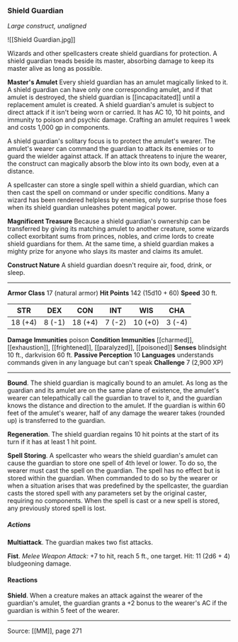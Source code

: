 ### Shield Guardian
_Large construct, unaligned_

![[Shield Guardian.jpg]]

Wizards and other spellcasters create shield guardians for protection. A shield guardian treads beside its master, absorbing damage to keep its master alive as long as possible.

**Master's Amulet** Every shield guardian has an amulet magically linked to it. A shield guardian can have only one corresponding amulet, and if that amulet is destroyed, the shield guardian is [[incapacitated]] until a replacement amulet is created. A shield guardian's amulet is subject to direct attack if it isn't being worn or carried. It has AC 10, 10 hit points, and immunity to poison and psychic damage. Crafting an amulet requires 1 week and costs 1,000 gp in components.

A shield guardian's solitary focus is to protect the amulet's wearer. The amulet's wearer can command the guardian to attack its enemies or to guard the wielder against attack. If an attack threatens to injure the wearer, the construct can magically absorb the blow into its own body, even at a distance.

A spellcaster can store a single spell within a shield guardian, which can then cast the spell on command or under specific conditions. Many a wizard has been rendered helpless by enemies, only to surprise those foes when its shield guardian unleashes potent magical power.


**Magnificent Treasure** Because a shield guardian's ownership can be transferred by giving its matching amulet to another creature, some wizards collect exorbitant sums from princes, nobles, and crime lords to create shield guardians for them. At the same time, a shield guardian makes a mighty prize for anyone who slays its master and claims its amulet.


**Construct Nature** A shield guardian doesn't require air, food, drink, or sleep.






---

**Armor Class** 17 (natural armor)
**Hit Points** 142 (15d10 + 60)
**Speed** 30 ft.

| STR     | DEX     | CON     | INT     | WIS     | CHA     |
|---------|---------|---------|---------|---------|---------|
| 18 (+4) | 8 (-1) | 18 (+4) | 7 (-2) | 10 (+0) | 3 (-4) |

**Damage Immunities** poison
**Condition Immunities** [[charmed]], [[exhaustion]], [[frightened]], [[paralyzed]], [[poisoned]]
**Senses** blindsight 10 ft., darkvision 60 ft.
**Passive Perception** 10
**Languages** understands commands given in any language but can't speak
**Challenge** 7 (2,900 XP)

---

**Bound**. The shield guardian is magically bound to an amulet. As long as the guardian and its amulet are on the same plane of existence, the amulet's wearer can telepathically call the guardian to travel to it, and the guardian knows the distance and direction to the amulet. If the guardian is within 60 feet of the amulet's wearer, half of any damage the wearer takes (rounded up) is transferred to the guardian.

**Regeneration**. The shield guardian regains 10 hit points at the start of its turn if it has at least 1 hit point.

**Spell Storing**. A spellcaster who wears the shield guardian's amulet can cause the guardian to store one spell of 4th level or lower. To do so, the wearer must cast the spell on the guardian. The spell has no effect but is stored within the guardian. When commanded to do so by the wearer or when a situation arises that was predefined by the spellcaster, the guardian casts the stored spell with any parameters set by the original caster, requiring no components. When the spell is cast or a new spell is stored, any previously stored spell is lost.

##### Actions
**Multiattack**. The guardian makes two fist attacks.

**Fist**. _Melee Weapon Attack:_ +7 to hit, reach 5 ft., one target. Hit: 11 (2d6 + 4) bludgeoning damage.

#### Reactions
**Shield**. When a creature makes an attack against the wearer of the guardian's amulet, the guardian grants a +2 bonus to the wearer's AC if the guardian is within 5 feet of the wearer.


---

Source: [[MM]], page 271